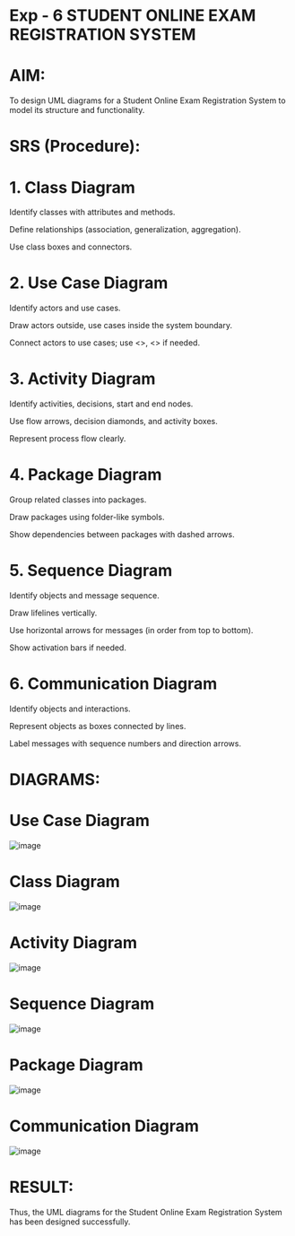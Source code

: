 # Exp - 6 STUDENT ONLINE EXAM REGISTRATION SYSTEM

# AIM:
To design UML diagrams for a Student Online Exam Registration System to model its structure and functionality.
# SRS (Procedure):

# 1. Class Diagram
Identify classes with attributes and methods.

Define relationships (association, generalization, aggregation).

Use class boxes and connectors.

# 2. Use Case Diagram
Identify actors and use cases.

Draw actors outside, use cases inside the system boundary.

Connect actors to use cases; use <<include>>, <<extend>> if needed.

# 3. Activity Diagram
Identify activities, decisions, start and end nodes.

Use flow arrows, decision diamonds, and activity boxes.

Represent process flow clearly.

# 4. Package Diagram
Group related classes into packages.

Draw packages using folder-like symbols.

Show dependencies between packages with dashed arrows.

# 5. Sequence Diagram
Identify objects and message sequence.

Draw lifelines vertically.

Use horizontal arrows for messages (in order from top to bottom).

Show activation bars if needed.

# 6. Communication Diagram
Identify objects and interactions.

Represent objects as boxes connected by lines.

Label messages with sequence numbers and direction arrows.


# DIAGRAMS:

# Use Case Diagram

![image](https://github.com/user-attachments/assets/85b0a99f-1dae-4ae8-8ff1-e4ac7a482bb9)

# Class Diagram

![image](https://github.com/user-attachments/assets/5e23daa9-1a1a-4f55-b719-bab315a937f6)

# Activity Diagram

![image](https://github.com/user-attachments/assets/213d43f7-ef9e-4dec-836f-f591c8471747)

# Sequence Diagram

![image](https://github.com/user-attachments/assets/d7611f5b-213d-48c0-9db9-945f978fa5fd)

# Package Diagram

![image](https://github.com/user-attachments/assets/aa0f585d-7222-4592-8f83-1a88d02d4106)

# Communication Diagram

![image](https://github.com/user-attachments/assets/56bafc27-c8e6-4d81-a154-ba7384e6cddc)

# RESULT:
Thus, the UML diagrams for the Student Online Exam Registration System has been designed successfully.
